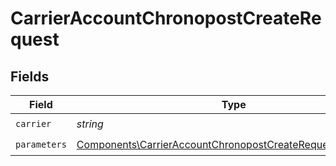 # CarrierAccountChronopostCreateRequest


## Fields

| Field                                                                                                                                    | Type                                                                                                                                     | Required                                                                                                                                 | Description                                                                                                                              |
| ---------------------------------------------------------------------------------------------------------------------------------------- | ---------------------------------------------------------------------------------------------------------------------------------------- | ---------------------------------------------------------------------------------------------------------------------------------------- | ---------------------------------------------------------------------------------------------------------------------------------------- |
| `carrier`                                                                                                                                | *string*                                                                                                                                 | :heavy_check_mark:                                                                                                                       | N/A                                                                                                                                      |
| `parameters`                                                                                                                             | [Components\CarrierAccountChronopostCreateRequestParameters](../../Models/Components/CarrierAccountChronopostCreateRequestParameters.md) | :heavy_check_mark:                                                                                                                       | N/A                                                                                                                                      |